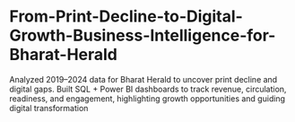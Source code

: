 # From-Print-Decline-to-Digital-Growth-Business-Intelligence-for-Bharat-Herald
Analyzed 2019–2024 data for Bharat Herald to uncover print decline and digital gaps. Built SQL + Power BI dashboards to track revenue, circulation, readiness, and engagement, highlighting growth opportunities and guiding digital transformation
